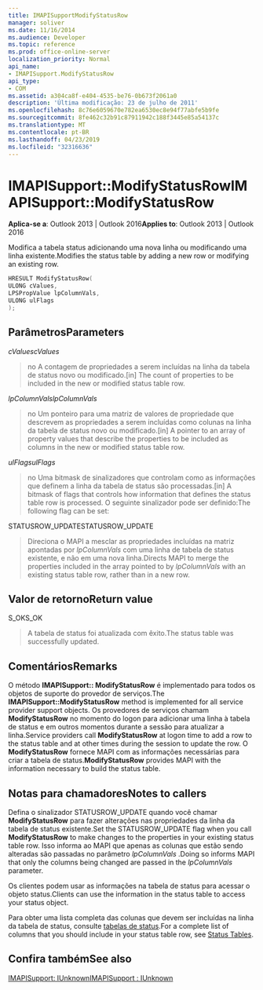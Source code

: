 ```yaml
---
title: IMAPISupportModifyStatusRow
manager: soliver
ms.date: 11/16/2014
ms.audience: Developer
ms.topic: reference
ms.prod: office-online-server
localization_priority: Normal
api_name:
- IMAPISupport.ModifyStatusRow
api_type:
- COM
ms.assetid: a304ca8f-e404-4535-be76-0b673f2061a0
description: 'Última modificação: 23 de julho de 2011'
ms.openlocfilehash: 8c76e6059670e782ea6530ec8e94f77abfe5b9fe
ms.sourcegitcommit: 8fe462c32b91c87911942c188f3445e85a54137c
ms.translationtype: MT
ms.contentlocale: pt-BR
ms.lasthandoff: 04/23/2019
ms.locfileid: "32316636"
---
```

# <a name="imapisupportmodifystatusrow"></a><span data-ttu-id="42ffa-103">IMAPISupport::ModifyStatusRow</span><span class="sxs-lookup"><span data-stu-id="42ffa-103">IMAPISupport::ModifyStatusRow</span></span>

  
  
<span data-ttu-id="42ffa-104">**Aplica-se a**: Outlook 2013 | Outlook 2016</span><span class="sxs-lookup"><span data-stu-id="42ffa-104">**Applies to**: Outlook 2013 | Outlook 2016</span></span> 
  
<span data-ttu-id="42ffa-105">Modifica a tabela status adicionando uma nova linha ou modificando uma linha existente.</span><span class="sxs-lookup"><span data-stu-id="42ffa-105">Modifies the status table by adding a new row or modifying an existing row.</span></span>
  
```cpp
HRESULT ModifyStatusRow(
ULONG cValues,
LPSPropValue lpColumnVals,
ULONG ulFlags
);
```

## <a name="parameters"></a><span data-ttu-id="42ffa-106">Parâmetros</span><span class="sxs-lookup"><span data-stu-id="42ffa-106">Parameters</span></span>

 <span data-ttu-id="42ffa-107">_cValues_</span><span class="sxs-lookup"><span data-stu-id="42ffa-107">_cValues_</span></span>
  
> <span data-ttu-id="42ffa-108">no A contagem de propriedades a serem incluídas na linha da tabela de status novo ou modificado.</span><span class="sxs-lookup"><span data-stu-id="42ffa-108">[in] The count of properties to be included in the new or modified status table row.</span></span> 
    
 <span data-ttu-id="42ffa-109">_lpColumnVals_</span><span class="sxs-lookup"><span data-stu-id="42ffa-109">_lpColumnVals_</span></span>
  
> <span data-ttu-id="42ffa-110">no Um ponteiro para uma matriz de valores de propriedade que descrevem as propriedades a serem incluídas como colunas na linha da tabela de status novo ou modificado.</span><span class="sxs-lookup"><span data-stu-id="42ffa-110">[in] A pointer to an array of property values that describe the properties to be included as columns in the new or modified status table row.</span></span>
    
 <span data-ttu-id="42ffa-111">_ulFlags_</span><span class="sxs-lookup"><span data-stu-id="42ffa-111">_ulFlags_</span></span>
  
> <span data-ttu-id="42ffa-112">no Uma bitmask de sinalizadores que controlam como as informações que definem a linha da tabela de status são processadas.</span><span class="sxs-lookup"><span data-stu-id="42ffa-112">[in] A bitmask of flags that controls how information that defines the status table row is processed.</span></span> <span data-ttu-id="42ffa-113">O seguinte sinalizador pode ser definido:</span><span class="sxs-lookup"><span data-stu-id="42ffa-113">The following flag can be set:</span></span>
    
<span data-ttu-id="42ffa-114">STATUSROW_UPDATE</span><span class="sxs-lookup"><span data-stu-id="42ffa-114">STATUSROW_UPDATE</span></span> 
  
> <span data-ttu-id="42ffa-115">Direciona o MAPI a mesclar as propriedades incluídas na matriz apontadas por _lpColumnVals_ com uma linha de tabela de status existente, e não em uma nova linha.</span><span class="sxs-lookup"><span data-stu-id="42ffa-115">Directs MAPI to merge the properties included in the array pointed to by  _lpColumnVals_ with an existing status table row, rather than in a new row.</span></span> 
    
## <a name="return-value"></a><span data-ttu-id="42ffa-116">Valor de retorno</span><span class="sxs-lookup"><span data-stu-id="42ffa-116">Return value</span></span>

<span data-ttu-id="42ffa-117">S_OK</span><span class="sxs-lookup"><span data-stu-id="42ffa-117">S_OK</span></span> 
  
> <span data-ttu-id="42ffa-118">A tabela de status foi atualizada com êxito.</span><span class="sxs-lookup"><span data-stu-id="42ffa-118">The status table was successfully updated.</span></span>
    
## <a name="remarks"></a><span data-ttu-id="42ffa-119">Comentários</span><span class="sxs-lookup"><span data-stu-id="42ffa-119">Remarks</span></span>

<span data-ttu-id="42ffa-120">O método **IMAPISupport:: ModifyStatusRow** é implementado para todos os objetos de suporte do provedor de serviços.</span><span class="sxs-lookup"><span data-stu-id="42ffa-120">The **IMAPISupport::ModifyStatusRow** method is implemented for all service provider support objects.</span></span> <span data-ttu-id="42ffa-121">Os provedores de serviços chamam **ModifyStatusRow** no momento do logon para adicionar uma linha à tabela de status e em outros momentos durante a sessão para atualizar a linha.</span><span class="sxs-lookup"><span data-stu-id="42ffa-121">Service providers call **ModifyStatusRow** at logon time to add a row to the status table and at other times during the session to update the row.</span></span> <span data-ttu-id="42ffa-122">O **ModifyStatusRow** fornece MAPI com as informações necessárias para criar a tabela de status.</span><span class="sxs-lookup"><span data-stu-id="42ffa-122">**ModifyStatusRow** provides MAPI with the information necessary to build the status table.</span></span> 
  
## <a name="notes-to-callers"></a><span data-ttu-id="42ffa-123">Notas para chamadores</span><span class="sxs-lookup"><span data-stu-id="42ffa-123">Notes to callers</span></span>

<span data-ttu-id="42ffa-124">Defina o sinalizador STATUSROW_UPDATE quando você chamar **ModifyStatusRow** para fazer alterações nas propriedades da linha da tabela de status existente.</span><span class="sxs-lookup"><span data-stu-id="42ffa-124">Set the STATUSROW_UPDATE flag when you call **ModifyStatusRow** to make changes to the properties in your existing status table row.</span></span> <span data-ttu-id="42ffa-125">Isso informa ao MAPI que apenas as colunas que estão sendo alteradas são passadas no parâmetro _lpColumnVals_ .</span><span class="sxs-lookup"><span data-stu-id="42ffa-125">Doing so informs MAPI that only the columns being changed are passed in the  _lpColumnVals_ parameter.</span></span> 
  
<span data-ttu-id="42ffa-126">Os clientes podem usar as informações na tabela de status para acessar o objeto status.</span><span class="sxs-lookup"><span data-stu-id="42ffa-126">Clients can use the information in the status table to access your status object.</span></span> 
  
<span data-ttu-id="42ffa-127">Para obter uma lista completa das colunas que devem ser incluídas na linha da tabela de status, consulte [tabelas de status](status-tables.md).</span><span class="sxs-lookup"><span data-stu-id="42ffa-127">For a complete list of columns that you should include in your status table row, see [Status Tables](status-tables.md).</span></span>
  
## <a name="see-also"></a><span data-ttu-id="42ffa-128">Confira também</span><span class="sxs-lookup"><span data-stu-id="42ffa-128">See also</span></span>



[<span data-ttu-id="42ffa-129">IMAPISupport: IUnknown</span><span class="sxs-lookup"><span data-stu-id="42ffa-129">IMAPISupport : IUnknown</span></span>](imapisupportiunknown.md)

